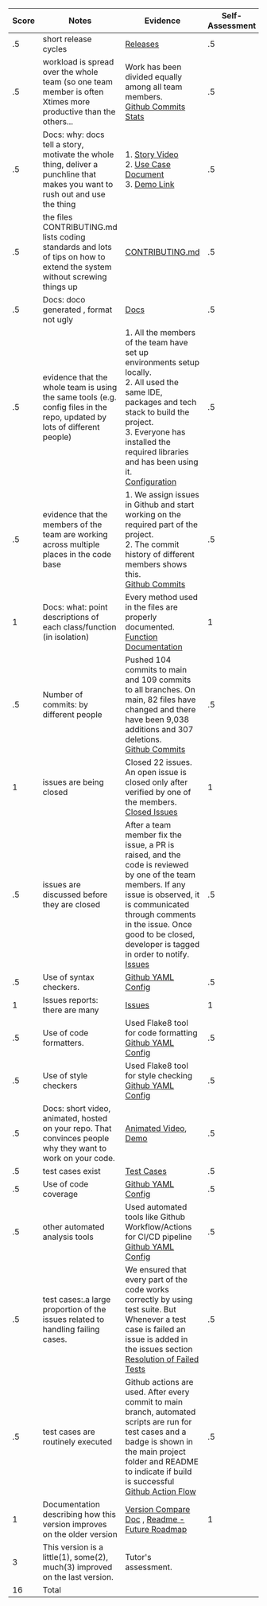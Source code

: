 |Score|Notes| Evidence|Self-Assessment|
|-|-----|---------|--------------------|
|.5| short release cycles|[Releases](https://github.com/nehajaideep/WolfTrack2.0/releases)|.5|
|.5| workload is spread over the whole team (so one team member is often Xtimes more productive than the others...|Work has been divided equally among all team members. <br/>[Github Commits Stats](https://github.com/nehajaideep/WolfTrack2.0/graphs/contributors)|.5|
|.5|Docs: why: docs tell a story, motivate the whole thing, deliver a punchline that makes you want to rush out and use the thing |  1. [Story Video](https://github.com/nehajaideep/WolfTrack2.0#watch-wolftrack-in-action)  <br> 2. [Use Case Document](https://github.com/nehajaideep/WolfTrack3.0/tree/Group10StableBranch/docs) <br> 3. [Demo Link](https://drive.google.com/file/d/1qGqChBA63N_6k9n5cbyz1hqmli08SUUZ/view)<br>|.5|
|.5|the files CONTRIBUTING.md lists coding standards and lots of tips on how to extend the system without screwing things up  |[CONTRIBUTING.md](https://github.com/nehajaideep/WolfTrack2.0/blob/Group10StableBranch/CONTRIBUTING.md)|.5|
|.5|Docs: doco generated , format not ugly  |[Docs](https://github.com/nehajaideep/WolfTrack3.0/tree/Group10StableBranch/docs)|.5|
|.5|evidence that the whole team is using the same tools (e.g. config files in the repo, updated by lots of different people) |1. All the members of the team have set up environments setup locally. <br> 2. All used the same IDE, packages and tech stack to build the project. <br> 3. Everyone has installed the required libraries and has been using it.<br>[Configuration](https://github.com/nehajaideep/WolfTrack2.0/commits/Group10StableBranch/requirements.txt)|.5|
|.5|evidence that the members of the team are working across multiple places in the code base | 1. We assign issues in Github and start working on the required part of the project. <br>2. The commit history of different members shows this. <br> [Github Commits](https://github.com/nehajaideep/WolfTrack2.0/commits/Group10StableBranch)|.5|
|1|Docs: what: point descriptions of each class/function (in isolation)  |Every method used in the files are properly documented.<br>[Function Documentation](https://github.com/nehajaideep/WolfTrack3.0/blob/Group10StableBranch/docs/WolfTrack3.0_Documentation.pdf) |1|
|.5|Number of commits: by different people  |Pushed 104 commits to main and 109 commits to all branches. On main, 82 files have changed and there have been 9,038 additions and 307 deletions.<br>[Github Commits](https://github.com/nehajaideep/WolfTrack2.0/commits/Group10StableBranch)|.5|
|1|issues are being closed | Closed 22 issues. <br> An open issue is closed only after verified by one of the members.<br>[Closed Issues](https://github.com/nehajaideep/WolfTrack2.0/issues?q=is%3Aissue+is%3Aclosed)|1|
|.5|issues are discussed before they are closed |After a team member fix the issue, a PR is raised, and the code is reviewed by one of the team members. If any issue is observed, it is communicated through comments in the issue. Once good to be closed, developer is tagged in order to notify.<br>[Issues](https://github.com/nehajaideep/WolfTrack3.0/issues?q=is%3Aissue+is%3Aclosed)|.5|
|.5|Use of syntax checkers. | [Github YAML Config](https://github.com/nehajaideep/WolfTrack2.0/blob/Group10StableBranch/.github/workflows/main.yml)|.5|
|1|Issues reports: there are many  |[Issues](https://github.com/nehajaideep/WolfTrack2.0/issues?q=is%3Aissue+is%3Aclosed)|1|
|.5|Use of code formatters. | Used Flake8 tool for code formatting <br> [Github YAML Config](https://github.com/nehajaideep/WolfTrack2.0/blob/Group10StableBranch/.github/workflows/main.yml)|.5|
|.5|Use of style checkers | Used Flake8 tool for style checking <br> [Github YAML Config](https://github.com/nehajaideep/WolfTrack2.0/blob/Group10StableBranch/.github/workflows/main.yml)|.5|
|.5|Docs: short video, animated, hosted on your repo. That convinces people why they want to work on your code. |[Animated Video](https://github.com/nehajaideep/WolfTrack3.0#-punch-line), [Demo](https://drive.google.com/file/d/1qGqChBA63N_6k9n5cbyz1hqmli08SUUZ/view) |.5|
|.5|test cases exist  | [Test Cases](https://github.com/nehajaideep/WolfTrack2.0/tree/Group10StableBranch/UnitTesting)|.5|
|.5|Use of code coverage  |[Github YAML Config](https://github.com/nehajaideep/WolfTrack2.0/blob/Group10StableBranch/.github/workflows/main.yml)|.5|
|.5|other automated analysis tools  | Used automated tools like Github Workflow/Actions for CI/CD pipeline [Github YAML Config](https://github.com/nehajaideep/WolfTrack2.0/blob/Group10StableBranch/.github/workflows/main.yml)|.5|
|.5|test cases:.a large proportion of the issues related to handling failing cases. | We ensured that every part of the code works correctly by using test suite. But Whenever a test case is failed an issue is added in the issues section <br> [Resolution of Failed Tests](https://github.com/nehajaideep/WolfTrack3.0/issues?q=is%3Aissue+label%3A%22failing+testcase%22+is%3Aclosed)|.5|
|.5|test cases are routinely executed | Github actions are used. After every commit to main branch, automated scripts are run for test cases and a badge is shown in the main project folder and README to indicate if build is successful [Github Action Flow](https://github.com/nehajaideep/WolfTrack3.0/actions?query=is%3Asuccess)|.5|
|1|Documentation describing how this version improves on the older version|[Version Compare Doc](https://github.com/nehajaideep/WolfTrack2.0/blob/Group10StableBranch/docs/WolfTrackv2_Group10Docs/V2_improvements_than_V1.pdf) , [Readme - Future Roadmap](https://github.com/nehajaideep/WolfTrack3.0#%EF%B8%8F-roadmap)| 1|
|3|This version is a little(1), some(2), much(3) improved on the last version.|Tutor's assessment.| 
|16| Total|
